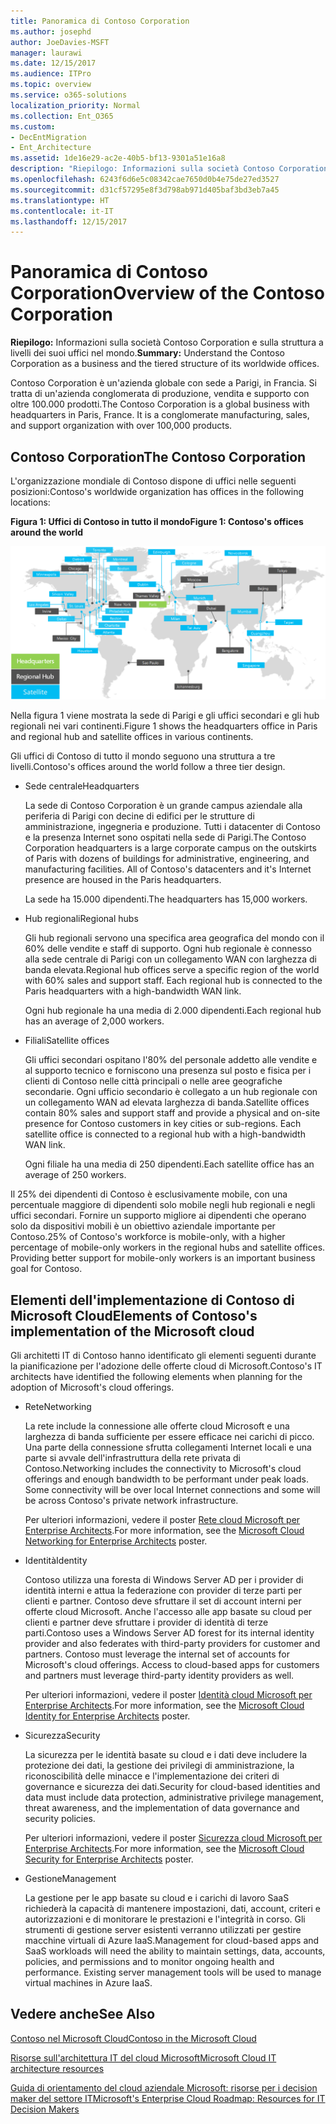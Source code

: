 ```yaml
---
title: Panoramica di Contoso Corporation
ms.author: josephd
author: JoeDavies-MSFT
manager: laurawi
ms.date: 12/15/2017
ms.audience: ITPro
ms.topic: overview
ms.service: o365-solutions
localization_priority: Normal
ms.collection: Ent_O365
ms.custom:
- DecEntMigration
- Ent_Architecture
ms.assetid: 1de16e29-ac2e-40b5-bf13-9301a51e16a8
description: "Riepilogo: Informazioni sulla società Contoso Corporation e sulla struttura a livelli dei suoi uffici nel mondo."
ms.openlocfilehash: 6243f6d6e5c08342cae7650d0b4e75de27ed3527
ms.sourcegitcommit: d31cf57295e8f3d798ab971d405baf3bd3eb7a45
ms.translationtype: HT
ms.contentlocale: it-IT
ms.lasthandoff: 12/15/2017
---
```

# <a name="overview-of-the-contoso-corporation"></a><span data-ttu-id="150c2-103">Panoramica di Contoso Corporation</span><span class="sxs-lookup"><span data-stu-id="150c2-103">Overview of the Contoso Corporation</span></span>

 <span data-ttu-id="150c2-104">**Riepilogo:** Informazioni sulla società Contoso Corporation e sulla struttura a livelli dei suoi uffici nel mondo.</span><span class="sxs-lookup"><span data-stu-id="150c2-104">**Summary:** Understand the Contoso Corporation as a business and the tiered structure of its worldwide offices.</span></span>
  
<span data-ttu-id="150c2-p101">Contoso Corporation è un'azienda globale con sede a Parigi, in Francia. Si tratta di un'azienda conglomerata di produzione, vendita e supporto con oltre 100.000 prodotti.</span><span class="sxs-lookup"><span data-stu-id="150c2-p101">The Contoso Corporation is a global business with headquarters in Paris, France. It is a conglomerate manufacturing, sales, and support organization with over 100,000 products.</span></span> 
  
## <a name="the-contoso-corporation"></a><span data-ttu-id="150c2-107">Contoso Corporation</span><span class="sxs-lookup"><span data-stu-id="150c2-107">The Contoso Corporation</span></span>

<span data-ttu-id="150c2-108">L'organizzazione mondiale di Contoso dispone di uffici nelle seguenti posizioni:</span><span class="sxs-lookup"><span data-stu-id="150c2-108">Contoso's worldwide organization has offices in the following locations:</span></span>
  
<span data-ttu-id="150c2-109">**Figura 1: Uffici di Contoso in tutto il mondo**</span><span class="sxs-lookup"><span data-stu-id="150c2-109">**Figure 1: Contoso's offices around the world**</span></span>

![Sedi di Contoso Corporation nel mondo](images/Contoso_Poster/Contoso_WW_Org.png)

  
<span data-ttu-id="150c2-111">Nella figura 1 viene mostrata la sede di Parigi e gli uffici secondari e gli hub regionali nei vari continenti.</span><span class="sxs-lookup"><span data-stu-id="150c2-111">Figure 1 shows the headquarters office in Paris and regional hub and satellite offices in various continents.</span></span>
  
<span data-ttu-id="150c2-112">Gli uffici di Contoso di tutto il mondo seguono una struttura a tre livelli.</span><span class="sxs-lookup"><span data-stu-id="150c2-112">Contoso's offices around the world follow a three tier design.</span></span>
  
- <span data-ttu-id="150c2-113">Sede centrale</span><span class="sxs-lookup"><span data-stu-id="150c2-113">Headquarters</span></span>
    
    <span data-ttu-id="150c2-p102">La sede di Contoso Corporation è un grande campus aziendale alla periferia di Parigi con decine di edifici per le strutture di amministrazione, ingegneria e produzione. Tutti i datacenter di Contoso e la presenza Internet sono ospitati nella sede di Parigi.</span><span class="sxs-lookup"><span data-stu-id="150c2-p102">The Contoso Corporation headquarters is a large corporate campus on the outskirts of Paris with dozens of buildings for administrative, engineering, and manufacturing facilities. All of Contoso's datacenters and it's Internet presence are housed in the Paris headquarters.</span></span>
    
    <span data-ttu-id="150c2-116">La sede ha 15.000 dipendenti.</span><span class="sxs-lookup"><span data-stu-id="150c2-116">The headquarters has 15,000 workers.</span></span>
    
- <span data-ttu-id="150c2-117">Hub regionali</span><span class="sxs-lookup"><span data-stu-id="150c2-117">Regional hubs</span></span>
    
    <span data-ttu-id="150c2-p103">Gli hub regionali servono una specifica area geografica del mondo con il 60% delle vendite e staff di supporto. Ogni hub regionale è connesso alla sede centrale di Parigi con un collegamento WAN con larghezza di banda elevata.</span><span class="sxs-lookup"><span data-stu-id="150c2-p103">Regional hub offices serve a specific region of the world with 60% sales and support staff. Each regional hub is connected to the Paris headquarters with a high-bandwidth WAN link.</span></span> 
    
    <span data-ttu-id="150c2-120">Ogni hub regionale ha una media di 2.000 dipendenti.</span><span class="sxs-lookup"><span data-stu-id="150c2-120">Each regional hub has an average of 2,000 workers.</span></span>
    
- <span data-ttu-id="150c2-121">Filiali</span><span class="sxs-lookup"><span data-stu-id="150c2-121">Satellite offices</span></span>
    
    <span data-ttu-id="150c2-p104">Gli uffici secondari ospitano l'80% del personale addetto alle vendite e al supporto tecnico e forniscono una presenza sul posto e fisica per i clienti di Contoso nelle città principali o nelle aree geografiche secondarie. Ogni ufficio secondario è collegato a un hub regionale con un collegamento WAN ad elevata larghezza di banda.</span><span class="sxs-lookup"><span data-stu-id="150c2-p104">Satellite offices contain 80% sales and support staff and provide a physical and on-site presence for Contoso customers in key cities or sub-regions. Each satellite office is connected to a regional hub with a high-bandwidth WAN link.</span></span>
    
    <span data-ttu-id="150c2-124">Ogni filiale ha una media di 250 dipendenti.</span><span class="sxs-lookup"><span data-stu-id="150c2-124">Each satellite office has an average of 250 workers.</span></span>
    
<span data-ttu-id="150c2-p105">Il 25% dei dipendenti di Contoso è esclusivamente mobile, con una percentuale maggiore di dipendenti solo mobile negli hub regionali e negli uffici secondari. Fornire un supporto migliore ai dipendenti che operano solo da dispositivi mobili è un obiettivo aziendale importante per Contoso.</span><span class="sxs-lookup"><span data-stu-id="150c2-p105">25% of Contoso's workforce is mobile-only, with a higher percentage of mobile-only workers in the regional hubs and satellite offices. Providing better support for mobile-only workers is an important business goal for Contoso.</span></span>
  
## <a name="elements-of-contosos-implementation-of-the-microsoft-cloud"></a><span data-ttu-id="150c2-127">Elementi dell'implementazione di Contoso di Microsoft Cloud</span><span class="sxs-lookup"><span data-stu-id="150c2-127">Elements of Contoso's implementation of the Microsoft cloud</span></span>

<span data-ttu-id="150c2-128">Gli architetti IT di Contoso hanno identificato gli elementi seguenti durante la pianificazione per l'adozione delle offerte cloud di Microsoft.</span><span class="sxs-lookup"><span data-stu-id="150c2-128">Contoso's IT architects have identified the following elements when planning for the adoption of Microsoft's cloud offerings.</span></span>
  
- <span data-ttu-id="150c2-129">Rete</span><span class="sxs-lookup"><span data-stu-id="150c2-129">Networking</span></span>
    
    <span data-ttu-id="150c2-p106">La rete include la connessione alle offerte cloud Microsoft e una larghezza di banda sufficiente per essere efficace nei carichi di picco. Una parte della connessione sfrutta collegamenti Internet locali e una parte si avvale dell'infrastruttura della rete privata di Contoso.</span><span class="sxs-lookup"><span data-stu-id="150c2-p106">Networking includes the connectivity to Microsoft's cloud offerings and enough bandwidth to be performant under peak loads. Some connectivity will be over local Internet connections and some will be across Contoso's private network infrastructure.</span></span>
    
    <span data-ttu-id="150c2-132">Per ulteriori informazioni, vedere il poster [Rete cloud Microsoft per Enterprise Architects](microsoft-cloud-networking-for-enterprise-architects.md).</span><span class="sxs-lookup"><span data-stu-id="150c2-132">For more information, see the [Microsoft Cloud Networking for Enterprise Architects](microsoft-cloud-networking-for-enterprise-architects.md) poster.</span></span>
   
- <span data-ttu-id="150c2-133">Identità</span><span class="sxs-lookup"><span data-stu-id="150c2-133">Identity</span></span>
    
    <span data-ttu-id="150c2-p107">Contoso utilizza una foresta di Windows Server AD per i provider di identità interni e attua la federazione con provider di terze parti per clienti e partner. Contoso deve sfruttare il set di account interni per offerte cloud Microsoft. Anche l'accesso alle app basate su cloud per clienti e partner deve sfruttare i provider di identità di terze parti.</span><span class="sxs-lookup"><span data-stu-id="150c2-p107">Contoso uses a Windows Server AD forest for its internal identity provider and also federates with third-party providers for customer and partners. Contoso must leverage the internal set of accounts for Microsoft's cloud offerings. Access to cloud-based apps for customers and partners must leverage third-party identity providers as well.</span></span>
    
    <span data-ttu-id="150c2-137">Per ulteriori informazioni, vedere il poster [Identità cloud Microsoft per Enterprise Architects](microsoft-cloud-identity-for-enterprise-architects.md).</span><span class="sxs-lookup"><span data-stu-id="150c2-137">For more information, see the [Microsoft Cloud Identity for Enterprise Architects](microsoft-cloud-identity-for-enterprise-architects.md) poster.</span></span>
    
- <span data-ttu-id="150c2-138">Sicurezza</span><span class="sxs-lookup"><span data-stu-id="150c2-138">Security</span></span>
    
    <span data-ttu-id="150c2-139">La sicurezza per le identità basate su cloud e i dati deve includere la protezione dei dati, la gestione dei privilegi di amministrazione, la riconoscibilità delle minacce e l'implementazione dei criteri di governance e sicurezza dei dati.</span><span class="sxs-lookup"><span data-stu-id="150c2-139">Security for cloud-based identities and data must include data protection, administrative privilege management, threat awareness, and the implementation of data governance and security policies.</span></span>
    
    <span data-ttu-id="150c2-140">Per ulteriori informazioni, vedere il poster [Sicurezza cloud Microsoft per Enterprise Architects](http://aka.ms/cloudarchsecurity).</span><span class="sxs-lookup"><span data-stu-id="150c2-140">For more information, see the [Microsoft Cloud Security for Enterprise Architects](http://aka.ms/cloudarchsecurity) poster.</span></span>
    
- <span data-ttu-id="150c2-141">Gestione</span><span class="sxs-lookup"><span data-stu-id="150c2-141">Management</span></span>
    
    <span data-ttu-id="150c2-p108">La gestione per le app basate su cloud e i carichi di lavoro SaaS richiederà la capacità di mantenere impostazioni, dati, account, criteri e autorizzazioni e di monitorare le prestazioni e l'integrità in corso. Gli strumenti di gestione server esistenti verranno utilizzati per gestire macchine virtuali di Azure IaaS.</span><span class="sxs-lookup"><span data-stu-id="150c2-p108">Management for cloud-based apps and SaaS workloads will need the ability to maintain settings, data, accounts, policies, and permissions and to monitor ongoing health and performance. Existing server management tools will be used to manage virtual machines in Azure IaaS.</span></span>
    
## <a name="see-also"></a><span data-ttu-id="150c2-144">Vedere anche</span><span class="sxs-lookup"><span data-stu-id="150c2-144">See Also</span></span>

[<span data-ttu-id="150c2-145">Contoso nel Microsoft Cloud</span><span class="sxs-lookup"><span data-stu-id="150c2-145">Contoso in the Microsoft Cloud</span></span>](contoso-in-the-microsoft-cloud.md)
  
[<span data-ttu-id="150c2-146">Risorse sull'architettura IT del cloud Microsoft</span><span class="sxs-lookup"><span data-stu-id="150c2-146">Microsoft Cloud IT architecture resources</span></span>](microsoft-cloud-it-architecture-resources.md)

[<span data-ttu-id="150c2-147">Guida di orientamento del cloud aziendale Microsoft: risorse per i decision maker del settore IT</span><span class="sxs-lookup"><span data-stu-id="150c2-147">Microsoft's Enterprise Cloud Roadmap: Resources for IT Decision Makers</span></span>](https://sway.com/FJ2xsyWtkJc2taRD)
 


